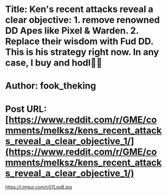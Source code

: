 # Title: Ken's recent attacks reveal a clear objective: 1. remove renowned DD Apes like Pixel & Warden. 2. Replace their wisdom with Fud DD. This is his strategy right now. In any case, I buy and hodl💎🙌
# Author: fook_theking
# Post URL: [https://www.reddit.com/r/GME/comments/melksz/kens_recent_attacks_reveal_a_clear_objective_1/](https://www.reddit.com/r/GME/comments/melksz/kens_recent_attacks_reveal_a_clear_objective_1/)


https://i.imgur.com/c07LqxB.jpg